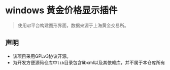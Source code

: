 # windows 黄金价格显示插件

> 使用qt平台构建图形界面，数据来源于上海黄金交易所。

## 声明

*  该项目采用GPLv3协议开源。
*  为开发方便源码仓库中`lib`目录包含libxml以及其依赖库，并不属于本仓库所有


